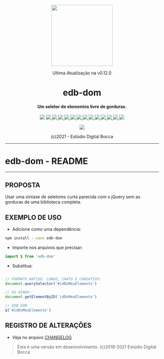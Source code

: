 <p align="center">
  <img src="https://estudiodigitalbocca.com.br/edb-logo.svg" width="200px">
  <p align="center">Ultima Atualização na v0.12.0</p>
  <h1 align="center">edb-dom</h1>
  <h4 align="center">
    Um seletor de elementos livre de gorduras.
  </h4>
  <p align="center">
    <img src="https://badgen.net/badge/version/v0.12.0/orange">
    <a href="https://standardjs.com">
      <img src="https://badgen.net/badge/code%20style/standard/yellow">
    </a>
    <a href="https://codeclimate.com/github/digitalbocca/edb-dom/maintainability">
      <img src="https://api.codeclimate.com/v1/badges/30decef694c971b3fc5b/maintainability">
    </a>
    <a href="https://estudiodigitalbocca.com.br">
      <img src="https://badgen.net/badge/produto/EDB/f19b2c">
    </a>
    <a href="https://www.npmjs.com/package/edb-dom">
      <img src="https://badgen.net/npm/v/edb-dom">
    </a>
    <a href="https://www.npmjs.com/package/edb-dom">
      <img src="https://badgen.net/npm/license/edb-dom">
    </a>
    <a href="https://www.npmjs.com/package/edb-dom">
      <img src="https://badgen.net/npm/dt/edb-dom">
    </a>
    <a href="https://github.com/digitalbocca/edb-dom">
      <img src="https://badgen.net/github/tag/digitalbocca/edb-dom">
    </a>
    <a href="https://www.npmjs.com/package/edb-dom">
      <img src="https://badgen.net/david/dep/digitalbocca/edb-dom">
    </a>
    <a href="https://www.npmjs.com/package/edb-dom">
      <img src="https://badgen.net/david/dev/digitalbocca/edb-dom">
    </a>
    <a href="https://www.npmjs.com/package/edb-dom">
      <img src="https://badgen.net/packagephobia/install/edb-dom">
    </a>
    <a href="https://www.npmjs.com/package/edb-dom">
      <img src="https://badgen.net/packagephobia/publish/edb-dom">
    </a>
    <a href="https://www.npmjs.com/package/edb-dom">
      <img src="https://badgen.net/bundlephobia/min/edb-dom">
    </a>
    <a href="https://www.npmjs.com/package/edb-dom">
      <img src="https://badgen.net/bundlephobia/minzip/edb-dom">
    </a>
  </p>
  <p align="center">
    <a href="https://github.com/standard/standard">
      <img src="https://cdn.rawgit.com/standard/standard/master/badge.svg">
    </a>
  </p>
  <p align="center">(c)2021 - Estúdio Digital Bocca</p>
</p>

---

# edb-dom - README

---

## PROPOSTA

Usar uma sintaxe de seletores curta parecida com o jQuery sem as gorduras de uma biblioteca completa.

## EXEMPLO DE USO

- Adicione como uma dependência:

```bash
npm install --save edb-dom
```

- Importe nos arquivos que precisar:

```javascript
import $ from 'edb-dom'
```

- Substitua:

```javascript

// FORMATO ANTIGO. LONGO, CHATO E CANSATIVO:
document.querySelector('#idDoMeuElemento')

// OU AINDA:
document.getElementByID('idDoMeuElemento')

// EDB DOM
$('#idDoMeuElemento')

```

## REGISTRO DE ALTERAÇÕES

- Veja no arquivo [CHANGELOG](CHANGELOG.md)

> Esta é uma versão em desenvolvimento.
> (c)2018-2021 Estúdio Digital Bocca
